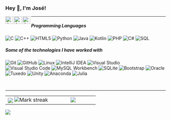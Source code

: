 <h3 title="hehehe"> Hey 👋, I'm José!</h3>

<a href="https://www.linkedin.com/in/jose-alberto-posadas-gudino-650a55349/">
  <img align="left" alt="José's LinkedIn" width="24px" src="https://cdn.jsdelivr.net/npm/simple-icons@v3/icons/linkedin.svg" />
</a>
<a href="https://www.instagram.com/jaskirat.mokha/">
  <img align="left" alt="José's Instagram" width="24px" src="https://cdn.jsdelivr.net/npm/simple-icons@v3/icons/instagram.svg" />
</a>
<a href="https://twitter.com/jas_script">
  <img align="left" alt="Jose1503-posadas's Twitter" width="24px" src="https://cdn.jsdelivr.net/npm/simple-icons@3.13.0/icons/twitter.svg" />
</a>




----

##### Programming Languages

![C](https://img.shields.io/badge/-C-000000?style=flat&logo=c)
![C++](https://img.shields.io/badge/-C++-000000?style=flat&logo=c%2B%2B)
![HTML5](https://img.shields.io/badge/-HTML5-000000?style=flat&logo=html5)
![Python](https://img.shields.io/badge/-Python-000000?style=flat&logo=python)
![Java](https://img.shields.io/badge/-Java-000000?style=flat&logo=java)
![Kotlin](https://img.shields.io/badge/-Kotlin-7F52FF?style=flat&logo=kotlin&logoColor=white)
![PHP](https://img.shields.io/badge/-PHP-777BB4?style=flat&logo=php&logoColor=white)
![C#](https://img.shields.io/badge/-C%23-512BD4?style=flat&logo=dotnet&logoColor=white)
![SQL](https://img.shields.io/badge/-SQL-000000?style=flat&logo=postgresql)


##### Some of the technologies I have worked with

![Git](https://img.shields.io/badge/-Git-222222?style=flat&logo=git&logoColor=F05032)
![GitHub](https://img.shields.io/badge/-GitHub-222222?style=flat&logo=github&logoColor=181717)
![Linux](https://img.shields.io/badge/-Linux-222222?style=flat&logo=linux&logoColor=FCC624)
![IntelliJ IDEA](https://img.shields.io/badge/-IntelliJ%20IDEA-222222?style=flat&logo=intellijidea&logoColor=white)
![Visual Studio](https://img.shields.io/badge/-Visual%20Studio-5C2D91?style=flat&logo=visualstudio&logoColor=white)
![Visual Studio Code](https://img.shields.io/badge/-Visual%20Studio%20Code-0078D4?style=flat&logo=visualstudiocode&logoColor=white)
![MySQL Workbench](https://img.shields.io/badge/-MySQL%20Workbench-4479A1?style=flat&logo=mysql&logoColor=white)
![SQLite](https://img.shields.io/badge/-SQLite-003B57?style=flat&logo=sqlite&logoColor=white)
![Bootstrap](https://img.shields.io/badge/-Bootstrap-7952B3?style=flat&logo=bootstrap&logoColor=white)
![Oracle](https://img.shields.io/badge/-Oracle-F80000?style=flat&logo=oracle&logoColor=white)
![Tuxedo](https://img.shields.io/badge/-Tuxedo-000000?style=flat)
![Unity](https://img.shields.io/badge/-Unity-000000?style=flat&logo=unity&logoColor=white)
![Anaconda](https://img.shields.io/badge/-Anaconda-44A833?style=flat&logo=anaconda&logoColor=white)
![Julia](https://img.shields.io/badge/-Julia-9558B2?style=flat&logo=julia&logoColor=white)









<br/>

---  
<table border="0" align="center">
<tr border="0">
<td width="50%" align="center">
  
  <img  align="center"  src="https://github-readme-stats.vercel.app/api?username=Jose1503-posadas&theme=cobalt&show_icons=true&count_private=true" />
  <img  title="🔥 Get streak stats for your profile at git.io/streak-stats" alt="Mark streak" src="https://github-readme-streak-stats.herokuapp.com/?   user=Jose1503-posadas&theme=cobalt&show_icons=true" />


  
</td>

<td width="50%" align="center">

  <img  align="center"  src="https://github-readme-stats.anuraghazra1.vercel.app/api/top-langs/?username=Jose1503-posadas&theme=cobalt&show_icons=true&no-bg=true&no-frame=true&langs_count=10"/>
  
  </td>
</tr>
</table>

<img src="https://user-images.githubusercontent.com/73097560/115834477-dbab4500-a447-11eb-908a-139a6edaec5c.gif">


</div>




  
  
  
  
  
  
  





